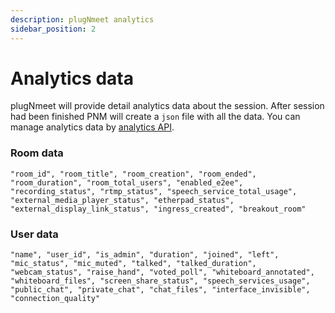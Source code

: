 ```yaml
---
description: plugNmeet analytics
sidebar_position: 2
---
```


# Analytics data

plugNmeet will provide detail analytics data about the session. After session had been finished PNM will create a `json` file with all the data. You can manage analytics data by [analytics API](/docs/api/analytics/fetch).

### Room data

```
"room_id", "room_title", "room_creation", "room_ended", "room_duration", "room_total_users", "enabled_e2ee", "recording_status", "rtmp_status", "speech_service_total_usage", "external_media_player_status", "etherpad_status", "external_display_link_status", "ingress_created", "breakout_room"
```

### User data

```
"name", "user_id", "is_admin", "duration", "joined", "left", "mic_status", "mic_muted", "talked", "talked_duration", "webcam_status", "raise_hand", "voted_poll", "whiteboard_annotated", "whiteboard_files", "screen_share_status", "speech_services_usage", "public_chat", "private_chat", "chat_files", "interface_invisible", "connection_quality"
```
